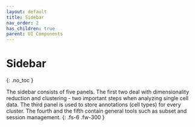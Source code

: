 ```yaml
---
layout: default
title: Sidebar
nav_order: 2
has_children: true
parent: UI Components
---
```


# Sidebar
{: .no_toc }

The sidebar consists of five panels. The first two deal with dimensionality
reduction and clustering - two important steps when analyzing single cell
data. The third panel is used to store annotations (cell types) for every
cluster. The fourth and the fifth contain general tools such as subset
and session management.
{: .fs-6 .fw-300 }
<!-- {: .fs-4 .fw-300 } -->
